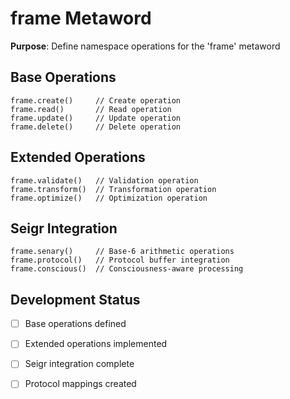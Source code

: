 # frame Metaword

**Purpose**: Define namespace operations for the 'frame' metaword

## Base Operations

```hyphos
frame.create()     // Create operation
frame.read()       // Read operation  
frame.update()     // Update operation
frame.delete()     // Delete operation
```

## Extended Operations

```hyphos
frame.validate()   // Validation operation
frame.transform()  // Transformation operation
frame.optimize()   // Optimization operation
```

## Seigr Integration

```hyphos
frame.senary()     // Base-6 arithmetic operations
frame.protocol()   // Protocol buffer integration
frame.conscious()  // Consciousness-aware processing
```

## Development Status

- [ ] Base operations defined
- [ ] Extended operations implemented  
- [ ] Seigr integration complete
- [ ] Protocol mappings created

